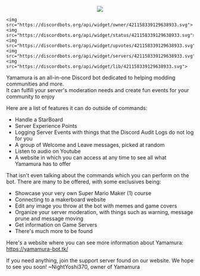 <p align="center">
    <a href="https://yamamura-bot.tk"><img src="https://yamamura-bot.tk/logo.png"></a><br>

    <img src="https://discordbots.org/api/widget/owner/421158339129638933.svg"> 
    <img src="https://discordbots.org/api/widget/status/421158339129638933.svg"> 
    <img src="https://discordbots.org/api/widget/upvotes/421158339129638933.svg"> 
    <img src="https://discordbots.org/api/widget/servers/421158339129638933.svg"> 
    <img src="https://discordbots.org/api/widget/lib/421158339129638933.svg"> 
</p>

Yamamura is an all-in-one Discord bot dedicated to helping modding communities and more.   
It can fulfill your server's moderation needs and create fun events for your community to enjoy

Here are a list of features it can do outside of commands:

- Handle a StarBoard
- Server Experience Points
- Logging Server Events with things that the Discord Audit Logs do not log for you
- A group of Welcome and Leave messages, picked at random
- Listen to audio on Youtube
- A website in which you can access at any time to see all what Yamamura has to offer

That isn't even talking about the commands which you can perform on the bot. There are many to be offered, with some exclusives being:

- Showcase your very own Super Mario Maker (1) course
- Connecting to a makerboard website
- Edit any image you throw at the bot with memes and game covers
- Organize your server moderation, with things such as warning, message prune and message moving
- Get information on Game Servers
- There's much more to be found

Here's a website where you can see more information about Yamamura: https://yamamura-bot.tk/

If you need anything, join the support server found on our website. We hope to see you soon!
~NightYoshi370, owner of Yamamura